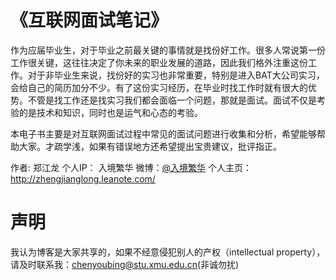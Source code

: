 # 《互联网面试笔记》
作为应届毕业生，对于毕业之前最关键的事情就是找份好工作。很多人常说第一份工作很关键，这往往决定了你未来的职业发展的道路，因此我们格外注重这份工作。对于非毕业生来说，找份好的实习也非常重要，特别是进入BAT大公司实习，会给自己的简历加分不少。有了这份实习经历，在毕业时找工作时就有很大的优势。不管是找工作还是找实习我们都会面临一个问题，那就是面试。面试不仅是考验的是技术和知识，同时也是运气和心态的考验。

本电子书主要是对互联网面试过程中常见的面试问题进行收集和分析，希望能够帮助大家。才疏学浅，如果有错误地方还希望提出宝贵建议，批评指正。

作者: 郑江龙
个人IP： 入境繁华
微博：[@入境繁华]()
个人主页：http://zhengjianglong.leanote.com/

# 声明
我认为博客是大家共享的，如果不经意侵犯别人的产权（intellectual property），请及时联系我：chenyoubing@stu.xmu.edu.cn(非诚勿扰)